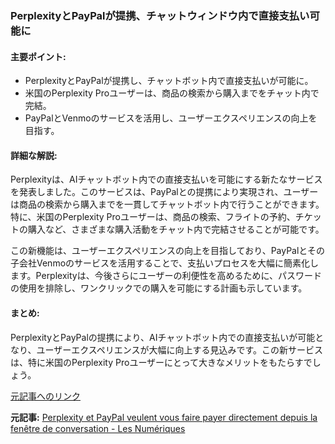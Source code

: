 ### PerplexityとPayPalが提携、チャットウィンドウ内で直接支払い可能に

#### 主要ポイント:
- PerplexityとPayPalが提携し、チャットボット内で直接支払いが可能に。
- 米国のPerplexity Proユーザーは、商品の検索から購入までをチャット内で完結。
- PayPalとVenmoのサービスを活用し、ユーザーエクスペリエンスの向上を目指す。

#### 詳細な解説:
Perplexityは、AIチャットボット内での直接支払いを可能にする新たなサービスを発表しました。このサービスは、PayPalとの提携により実現され、ユーザーは商品の検索から購入までを一貫してチャットボット内で行うことができます。特に、米国のPerplexity Proユーザーは、商品の検索、フライトの予約、チケットの購入など、さまざまな購入活動をチャット内で完結させることが可能です。

この新機能は、ユーザーエクスペリエンスの向上を目指しており、PayPalとその子会社Venmoのサービスを活用することで、支払いプロセスを大幅に簡素化します。Perplexityは、今後さらにユーザーの利便性を高めるために、パスワードの使用を排除し、ワンクリックでの購入を可能にする計画も示しています。

#### まとめ:
PerplexityとPayPalの提携により、AIチャットボット内での直接支払いが可能となり、ユーザーエクスペリエンスが大幅に向上する見込みです。この新サービスは、特に米国のPerplexity Proユーザーにとって大きなメリットをもたらすでしょう。

[元記事へのリンク](https://www.lesnumeriques.com/ia/perplexity-et-paypal-veulent-vous-faire-payer-directement-depuis-la-fenetre-de-conversation-n223866.html)

**元記事:** [Perplexity et PayPal veulent vous faire payer directement depuis la fenêtre de conversation - Les Numériques](https://www.lesnumeriques.com/intelligence-artificielle/perplexity-et-paypal-veulent-vous-faire-payer-directement-depuis-la-fenetre-de-conversation-n236882.html)